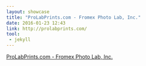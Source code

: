 ```yaml
---
layout: showcase
title: "ProLabPrints.com - Fromex Photo Lab, Inc."
date: 2016-01-23 12:43
link: http://prolabprints.com/
tool: 
 - jekyll
---
```


[ProLabPrints.com - Fromex Photo Lab, Inc.](http://prolabprints.com/)

> 

